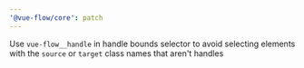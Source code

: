 ```yaml
---
'@vue-flow/core': patch
---
```


Use `vue-flow__handle` in handle bounds selector to avoid selecting elements with the `source` or `target` class names that aren't handles
